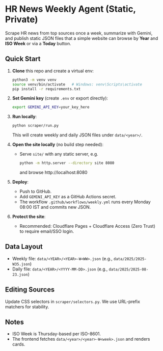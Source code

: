 
# HR News Weekly Agent (Static, Private)

Scrape HR news from top sources once a week, summarize with Gemini, and publish static JSON files
that a simple website can browse by **Year** and **ISO Week** or via a **Today** button.

## Quick Start

1. **Clone** this repo and create a virtual env:
   ```bash
   python3 -m venv venv
   source venv/bin/activate   # Windows: venv\Scripts\activate
   pip install -r requirements.txt
   ```

2. **Set Gemini key** (create `.env` or export directly):
   ```bash
   export GEMINI_API_KEY=your_key_here
   ```

3. **Run locally**:
   ```bash
   python scraper/run.py
   ```
   This will create weekly and daily JSON files under `data/<year>/`.

4. **Open the site locally** (no build step needed):
   - Serve `site/` with any static server, e.g.
     ```bash
     python -m http.server --directory site 8080
     ```
     and browse http://localhost:8080

5. **Deploy**:
   - Push to GitHub.
   - Add `GEMINI_API_KEY` as a GitHub Actions secret.
   - The workflow `.github/workflows/weekly.yml` runs every Monday 08:00 IST and commits new JSON.

6. **Protect the site**:
   - Recommended: Cloudflare Pages + Cloudflare Access (Zero Trust) to require email/SSO login.

## Data Layout

- Weekly file: `data/<YEAR>/<YEAR>-W<WW>.json` (e.g., `data/2025/2025-W35.json`)
- Daily file:  `data/<YEAR>/<YYYY-MM-DD>.json` (e.g., `data/2025/2025-08-23.json`)

## Editing Sources
Update CSS selectors in `scraper/selectors.py`. We use URL-prefix matchers for stability.

## Notes
- ISO Week is Thursday-based per ISO-8601.
- The frontend fetches `data/<year>/<year>-W<week>.json` and renders cards.
